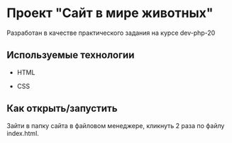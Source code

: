 # Проект "Сайт в мире животных"

Разработан в качестве практического задания на курсе dev-php-20
## Используемые технологии

* HTML

* CSS

## Как открыть/запустить

Зайти в папку сайта в файловом менеджере, кликнуть 2 раза по файлу index.html.